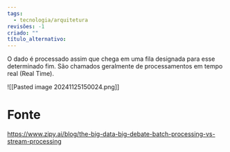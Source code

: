 ```yaml
---
tags:
  - tecnologia/arquitetura
revisões: -1
criado: ""
título_alternativo:
---
```

O dado é processado assim que chega em uma fila designada para esse determinado fim. São chamados geralmente de processamentos em tempo real (Real Time).

![[Pasted image 20241125150024.png]]
# Fonte
https://www.zipy.ai/blog/the-big-data-big-debate-batch-processing-vs-stream-processing